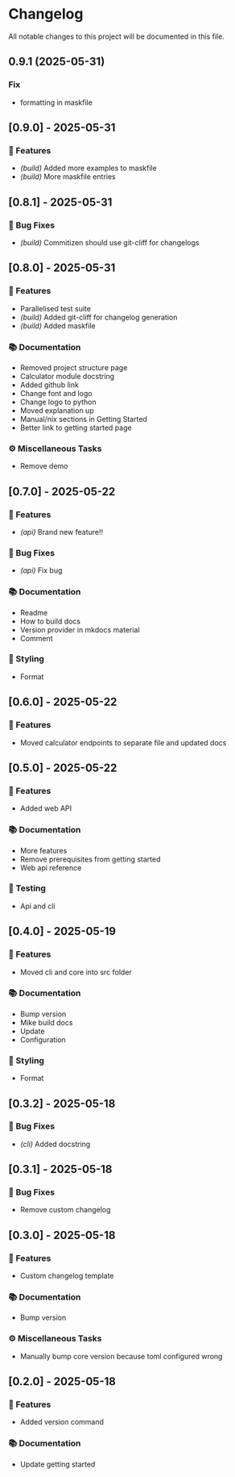 # Changelog

All notable changes to this project will be documented in this file.

## 0.9.1 (2025-05-31)

### Fix

- formatting in maskfile

## [0.9.0] - 2025-05-31

### 🚀 Features

- *(build)* Added more examples to maskfile
- *(build)* More maskfile entries

## [0.8.1] - 2025-05-31

### 🐛 Bug Fixes

- *(build)* Commitizen should use git-cliff for changelogs

## [0.8.0] - 2025-05-31

### 🚀 Features

- Parallelised test suite
- *(build)* Added git-cliff for changelog generation
- *(build)* Added maskfile

### 📚 Documentation

- Removed project structure page
- Calculator module docstring
- Added github link
- Change font and logo
- Change logo to python
- Moved explanation up
- Manual/nix sections in Getting Started
- Better link to getting started page

### ⚙️ Miscellaneous Tasks

- Remove demo

## [0.7.0] - 2025-05-22

### 🚀 Features

- *(api)* Brand new feature!!

### 🐛 Bug Fixes

- *(api)* Fix bug

### 📚 Documentation

- Readme
- How to build docs
- Version provider in mkdocs material
- Comment

### 🎨 Styling

- Format

## [0.6.0] - 2025-05-22

### 🚀 Features

- Moved calculator endpoints to separate file and updated docs

## [0.5.0] - 2025-05-22

### 🚀 Features

- Added web API

### 📚 Documentation

- More features
- Remove prerequisites from getting started
- Web api reference

### 🧪 Testing

- Api and cli

## [0.4.0] - 2025-05-19

### 🚀 Features

- Moved cli and core into src folder

### 📚 Documentation

- Bump version
- Mike build docs
- Update
- Configuration

### 🎨 Styling

- Format

## [0.3.2] - 2025-05-18

### 🐛 Bug Fixes

- *(cli)* Added docstring

## [0.3.1] - 2025-05-18

### 🐛 Bug Fixes

- Remove custom changelog

## [0.3.0] - 2025-05-18

### 🚀 Features

- Custom changelog template

### 📚 Documentation

- Bump version

### ⚙️ Miscellaneous Tasks

- Manually bump core version because toml configured wrong

## [0.2.0] - 2025-05-18

### 🚀 Features

- Added version command

### 📚 Documentation

- Update getting started

<!-- generated by git-cliff -->
